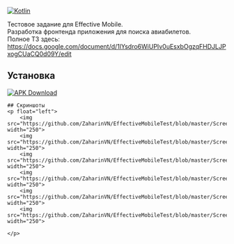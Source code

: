 [![Kotlin](https://img.shields.io/badge/Language-Kotlin-blue.svg)](https://kotlinlang.org)

Тестовое задание для Effective Mobile.   
Разработка фронтенда приложения для поиска авиабилетов.      
Полное ТЗ здесь:   https://docs.google.com/document/d/1lYsdro6WiUPIv0uEsxbOgzqFHDJLJPxogCUaCQ0d09Y/edit

## Установка
[![APK Download](https://img.shields.io/badge/APK-Download-brightgreen?logo=android)]((https://github.com/ZaharinVN/EffectiveMobileTest/blob/master/app-debug.apk))
```
## Скриншоты
<p float="left">
    <img src="https://github.com/ZaharinVN/EffectiveMobileTest/blob/master/Screenshot_1.png" width="250"> 
    <img src="https://github.com/ZaharinVN/EffectiveMobileTest/blob/master/Screenshot_2.png" width="250">
    <img src="https://github.com/ZaharinVN/EffectiveMobileTest/blob/master/Screen_recording_1.gif" width="250">
    <img src="https://github.com/ZaharinVN/EffectiveMobileTest/blob/master/Screenshot_3.png" width="250"> 
    <img src="https://github.com/ZaharinVN/EffectiveMobileTest/blob/master/Screenshot_4.png" width="250"> 
    <img src="https://github.com/ZaharinVN/EffectiveMobileTest/blob/master/Screenshot_5.png" width="250"> 
    
</p> 
